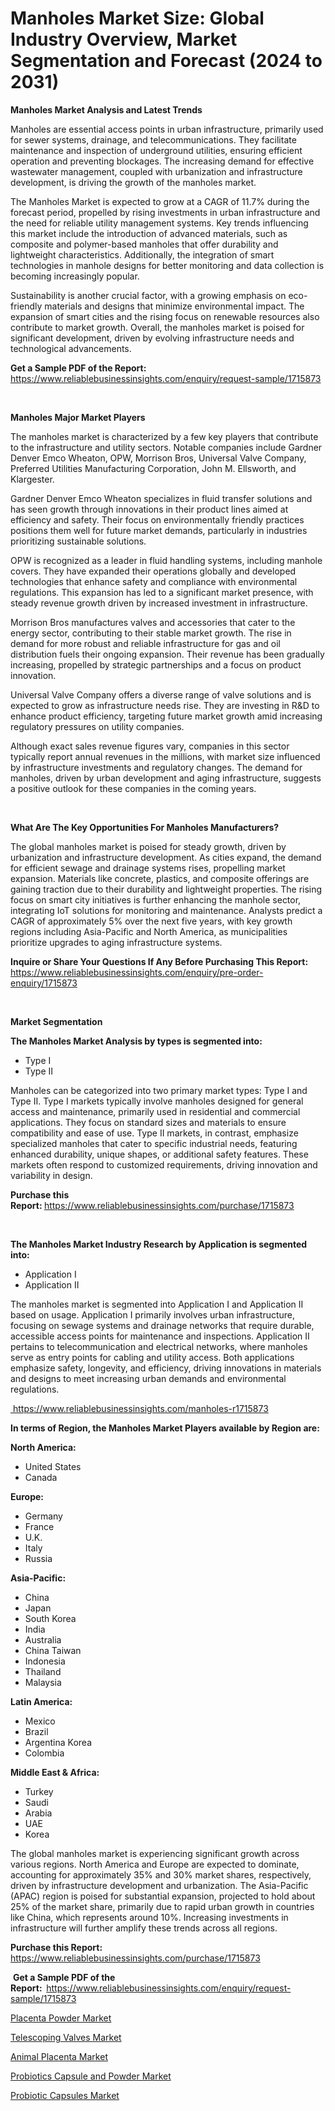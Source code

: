 <p><h1>Manholes Market Size: Global Industry Overview, Market Segmentation and Forecast (2024 to 2031)</h1></p><p><strong>Manholes Market Analysis and Latest Trends</strong></p>
<p><p>Manholes are essential access points in urban infrastructure, primarily used for sewer systems, drainage, and telecommunications. They facilitate maintenance and inspection of underground utilities, ensuring efficient operation and preventing blockages. The increasing demand for effective wastewater management, coupled with urbanization and infrastructure development, is driving the growth of the manholes market.</p><p>The Manholes Market is expected to grow at a CAGR of 11.7% during the forecast period, propelled by rising investments in urban infrastructure and the need for reliable utility management systems. Key trends influencing this market include the introduction of advanced materials, such as composite and polymer-based manholes that offer durability and lightweight characteristics. Additionally, the integration of smart technologies in manhole designs for better monitoring and data collection is becoming increasingly popular.</p><p>Sustainability is another crucial factor, with a growing emphasis on eco-friendly materials and designs that minimize environmental impact. The expansion of smart cities and the rising focus on renewable resources also contribute to market growth. Overall, the manholes market is poised for significant development, driven by evolving infrastructure needs and technological advancements.</p></p>
<p><strong>Get a Sample PDF of the Report:&nbsp;</strong> <a href="https://www.reliablebusinessinsights.com/enquiry/request-sample/1715873?utm_campaign=48&utm_medium=2&utm_source=Github&utm_content=ia&utm_term=23102024&utm_id=manholes">https://www.reliablebusinessinsights.com/enquiry/request-sample/1715873</a></p>
<p>&nbsp;</p>
<p><strong>Manholes Major Market Players</strong></p>
<p><p>The manholes market is characterized by a few key players that contribute to the infrastructure and utility sectors. Notable companies include Gardner Denver Emco Wheaton, OPW, Morrison Bros, Universal Valve Company, Preferred Utilities Manufacturing Corporation, John M. Ellsworth, and Klargester. </p><p>Gardner Denver Emco Wheaton specializes in fluid transfer solutions and has seen growth through innovations in their product lines aimed at efficiency and safety. Their focus on environmentally friendly practices positions them well for future market demands, particularly in industries prioritizing sustainable solutions.</p><p>OPW is recognized as a leader in fluid handling systems, including manhole covers. They have expanded their operations globally and developed technologies that enhance safety and compliance with environmental regulations. This expansion has led to a significant market presence, with steady revenue growth driven by increased investment in infrastructure.</p><p>Morrison Bros manufactures valves and accessories that cater to the energy sector, contributing to their stable market growth. The rise in demand for more robust and reliable infrastructure for gas and oil distribution fuels their ongoing expansion. Their revenue has been gradually increasing, propelled by strategic partnerships and a focus on product innovation.</p><p>Universal Valve Company offers a diverse range of valve solutions and is expected to grow as infrastructure needs rise. They are investing in R&D to enhance product efficiency, targeting future market growth amid increasing regulatory pressures on utility companies.</p><p>Although exact sales revenue figures vary, companies in this sector typically report annual revenues in the millions, with market size influenced by infrastructure investments and regulatory changes. The demand for manholes, driven by urban development and aging infrastructure, suggests a positive outlook for these companies in the coming years.</p></p>
<p>&nbsp;</p>
<p><strong>What Are The Key Opportunities For Manholes Manufacturers?</strong></p>
<p><p>The global manholes market is poised for steady growth, driven by urbanization and infrastructure development. As cities expand, the demand for efficient sewage and drainage systems rises, propelling market expansion. Materials like concrete, plastics, and composite offerings are gaining traction due to their durability and lightweight properties. The rising focus on smart city initiatives is further enhancing the manhole sector, integrating IoT solutions for monitoring and maintenance. Analysts predict a CAGR of approximately 5% over the next five years, with key growth regions including Asia-Pacific and North America, as municipalities prioritize upgrades to aging infrastructure systems.</p></p>
<p><strong>Inquire or Share Your Questions If Any Before Purchasing This Report:</strong> <a href="https://www.reliablebusinessinsights.com/enquiry/pre-order-enquiry/1715873?utm_campaign=48&utm_medium=2&utm_source=Github&utm_content=ia&utm_term=23102024&utm_id=manholes">https://www.reliablebusinessinsights.com/enquiry/pre-order-enquiry/1715873</a></p>
<p>&nbsp;</p>
<p><strong>Market Segmentation</strong></p>
<p><strong>The Manholes Market Analysis by types is segmented into:</strong></p>
<p><ul><li>Type I</li><li>Type II</li></ul></p>
<p><p>Manholes can be categorized into two primary market types: Type I and Type II. Type I markets typically involve manholes designed for general access and maintenance, primarily used in residential and commercial applications. They focus on standard sizes and materials to ensure compatibility and ease of use. Type II markets, in contrast, emphasize specialized manholes that cater to specific industrial needs, featuring enhanced durability, unique shapes, or additional safety features. These markets often respond to customized requirements, driving innovation and variability in design.</p></p>
<p><strong>Purchase this Report:&nbsp;</strong><a href="https://www.reliablebusinessinsights.com/purchase/1715873?utm_campaign=48&utm_medium=2&utm_source=Github&utm_content=ia&utm_term=23102024&utm_id=manholes">https://www.reliablebusinessinsights.com/purchase/1715873</a></p>
<p>&nbsp;</p>
<p><strong>The Manholes Market Industry Research by Application is segmented into:</strong></p>
<p><ul><li>Application I</li><li>Application II</li></ul></p>
<p><p>The manholes market is segmented into Application I and Application II based on usage. Application I primarily involves urban infrastructure, focusing on sewage systems and drainage networks that require durable, accessible access points for maintenance and inspections. Application II pertains to telecommunication and electrical networks, where manholes serve as entry points for cabling and utility access. Both applications emphasize safety, longevity, and efficiency, driving innovations in materials and designs to meet increasing urban demands and environmental regulations.</p></p>
<p><a href="https://www.reliablebusinessinsights.com/manholes-r1715873?utm_campaign=48&utm_medium=2&utm_source=Github&utm_content=ia&utm_term=23102024&utm_id=manholes">&nbsp;https://www.reliablebusinessinsights.com/manholes-r1715873</a></p>
<p><strong>In terms of Region, the Manholes Market Players available by Region are:</strong></p>
<p>
    <p> <strong> North America: </strong>
        <ul>
            <li>United States</li>
            <li>Canada</li>
        </ul>
        </p> 
    <p> <strong> Europe: </strong>
        <ul>
            <li>Germany</li>
            <li>France</li>
            <li>U.K.</li>
            <li>Italy</li>
            <li>Russia</li>
        </ul>
        </p> 
    <p> <strong> Asia-Pacific: </strong>
        <ul>
            <li>China</li>
            <li>Japan</li>
            <li>South Korea</li>
            <li>India</li>
            <li>Australia</li>
            <li>China Taiwan</li>
            <li>Indonesia</li>
            <li>Thailand</li>
            <li>Malaysia</li>
        </ul>
        </p> 
    <p> <strong> Latin America: </strong>
        <ul>
            <li>Mexico</li>
            <li>Brazil</li>
            <li>Argentina Korea</li>
            <li>Colombia</li>
        </ul>
        </p> 
    <p> <strong> Middle East & Africa: </strong>
        <ul>
            <li>Turkey</li>
            <li>Saudi</li>
            <li>Arabia</li>
            <li>UAE</li>
            <li>Korea</li>
        </ul>
    </p>
    </p>
<p><p>The global manholes market is experiencing significant growth across various regions. North America and Europe are expected to dominate, accounting for approximately 35% and 30% market shares, respectively, driven by infrastructure development and urbanization. The Asia-Pacific (APAC) region is poised for substantial expansion, projected to hold about 25% of the market share, primarily due to rapid urban growth in countries like China, which represents around 10%. Increasing investments in infrastructure will further amplify these trends across all regions.</p></p>
<p><strong>Purchase this Report: </strong><a href="https://www.reliablebusinessinsights.com/purchase/1715873?utm_campaign=48&utm_medium=2&utm_source=Github&utm_content=ia&utm_term=23102024&utm_id=manholes">https://www.reliablebusinessinsights.com/purchase/1715873</a></p>
<p>&nbsp;<strong>Get a Sample PDF of the Report:&nbsp;&nbsp;</strong><a href="https://www.reliablebusinessinsights.com/enquiry/request-sample/1715873?utm_campaign=48&utm_medium=2&utm_source=Github&utm_content=ia&utm_term=23102024&utm_id=manholes">https://www.reliablebusinessinsights.com/enquiry/request-sample/1715873</a></p>
<p><strong></strong></p>
<p><p><a href="https://www.linkedin.com/pulse/decoding-placenta-powder-market-signals-growth-algorithms-7fdhf?utm_campaign=48&utm_medium=2&utm_source=Github&utm_content=ia&utm_term=23102024&utm_id=manholes">Placenta Powder Market</a></p><p><a href="https://issuu.com/reportprime-2/docs/telescoping-valves-market-size-2030_05d156e551f5b2?utm_campaign=48&utm_medium=2&utm_source=Github&utm_content=ia&utm_term=23102024&utm_id=manholes">Telescoping Valves Market</a></p><p><a href="https://www.linkedin.com/pulse/decoding-animal-placenta-industry-dynamics-strategic-imperatives-kdwwf?utm_campaign=48&utm_medium=2&utm_source=Github&utm_content=ia&utm_term=23102024&utm_id=manholes">Animal Placenta Market</a></p><p><a href="https://github.com/DorinaOsmani364/Market-Research-Report-List-1/blob/main/probiotics-capsule-and-powder-market.md?utm_campaign=48&utm_medium=2&utm_source=Github&utm_content=ia&utm_term=23102024&utm_id=manholes">Probiotics Capsule and Powder Market</a></p><p><a href="https://github.com/Armeladukagjini693/Market-Research-Report-List-1/blob/main/probiotic-capsules-market.md?utm_campaign=48&utm_medium=2&utm_source=Github&utm_content=ia&utm_term=23102024&utm_id=manholes">Probiotic Capsules Market</a></p></p>